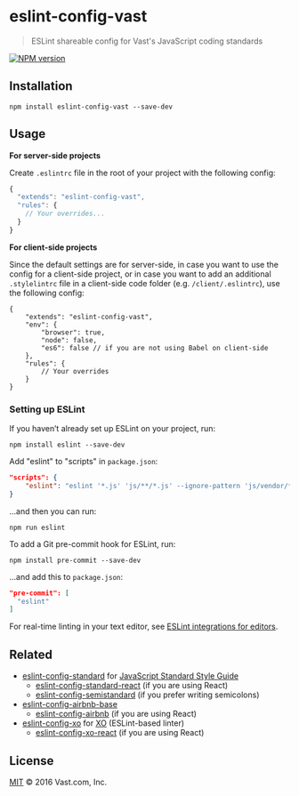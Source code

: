 # eslint-config-vast
> ESLint shareable config for Vast's JavaScript coding standards

[![NPM version](https://badge.fury.io/js/eslint-config-vast.svg)](https://www.npmjs.org/package/eslint-config-vast)

## Installation

    npm install eslint-config-vast --save-dev

## Usage

**For server-side projects**

Create `.eslintrc` file in the root of your project with the following config:

```javascript
{
  "extends": "eslint-config-vast",
  "rules": {
    // Your overrides...
  }
}
```

**For client-side projects**

Since the default settings are for server-side, in case you want to use the config for a client-side project, or in case you want to add an additional `.stylelintrc` file in a client-side code folder (e.g. `/client/.eslintrc`), use the following config:

```
{
    "extends": "eslint-config-vast",
    "env": {
        "browser": true,
        "node": false,
        "es6": false // if you are not using Babel on client-side
    },
    "rules": {
        // Your overrides
    }
}
```

### Setting up ESLint

If you haven’t already set up ESLint on your project, run:

    npm install eslint --save-dev

Add "eslint" to "scripts" in `package.json`:

```json
"scripts": {
    "eslint": "eslint '*.js' 'js/**/*.js' --ignore-pattern 'js/vendor/**/*.js'"
}
```

...and then you can run:

    npm run eslint

To add a Git pre-commit hook for ESLint, run:

    npm install pre-commit --save-dev

...and add this to `package.json`:

```json
"pre-commit": [
  "eslint"
]
```

For real-time linting in your text editor, see [ESLint integrations for editors](http://eslint.org/docs/user-guide/integrations#editors).

## Related

- [eslint-config-standard](https://github.com/feross/eslint-config-standard) for [JavaScript Standard Style Guide](https://github.com/feross/standard)
  - [eslint-config-standard-react](https://github.com/feross/eslint-config-standard-react) (if you are using React)
  - [eslint-config-semistandard](https://github.com/Flet/semistandard) (if you prefer writing semicolons)
- [eslint-config-airbnb-base](https://github.com/airbnb/javascript/tree/master/packages/eslint-config-airbnb-base)
  - [eslint-config-airbnb](https://github.com/airbnb/javascript/tree/master/packages/eslint-config-airbnb) (if you are using React)
- [eslint-config-xo](https://github.com/sindresorhus/eslint-config-xo/blob/master/index.js) for [XO](https://github.com/sindresorhus/xo) (ESLint-based linter)
  - [eslint-config-xo-react](https://github.com/sindresorhus/eslint-config-xo-react) (if you are using React)

## License

[MIT](LICENSE) © 2016 Vast.com, Inc.
